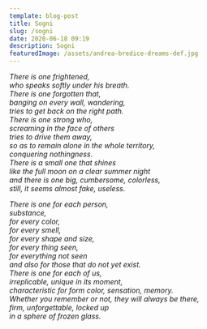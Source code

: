 ```yaml
---
template: blog-post
title: Sogni
slug: /sogni
date: 2020-06-18 09:19
description: Sogni
featuredImage: /assets/andrea-bredice-dreams-def.jpg
---
```

<!--StartFragment-->

*There is one frightened,*\
*who speaks softly under his breath.*\
*There is one forgotten that,*\
*banging on every wall, wandering,*\
*tries to get back on the right path.*\
*There is one strong who,*\
*screaming in the face of others*\
*tries to drive them away,*\
*so as to remain alone in the whole territory,*\
*conquering nothingness.*\
*There is a small one that shines*\
*like the full moon on a clear summer night*\
*and there is one big, cumbersome, colorless,*\
*still, it seems almost fake, useless.*

*There is one for each person,*\
*substance,*\
*for every color,*\
*for every smell,*\
*for every shape and size,*\
*for every thing seen,*\
*for everything not seen*\
*and also for those that do not yet exist.*\
*There is one for each of us,*\
*irreplicable, unique in its moment,*\
*characteristic for form color, sensation, memory.*\
*Whether you remember or not, they will always be there,*\
*firm, unforgettable, locked up*\
*in a sphere of frozen glass.*

<!--EndFragment-->